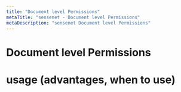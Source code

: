 ```yaml
---
title: "Document level Permissions"
metaTitle: "sensenet - Document level Permissions"
metaDescription: "sensenet Document level Permissions"
---
```


# Document level Permissions
# usage (advantages, when to use)

